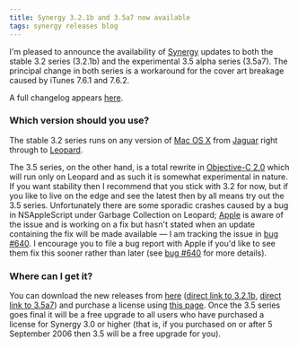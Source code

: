 ```yaml
---
title: Synergy 3.2.1b and 3.5a7 now available
tags: synergy releases blog
---
```


I'm pleased to announce the availability of [Synergy](/wiki/Synergy) updates to both the stable 3.2 series (3.2.1b) and the experimental 3.5 alpha series (3.5a7). The principal change in both series is a workaround for the cover art breakage caused by iTunes 7.6.1 and 7.6.2.

A full changelog appears [here](http://wincent.com/a/products/synergy-classic/history/).

### Which version should you use?

The stable 3.2 series runs on any version of [Mac OS X](/wiki/Mac_OS_X) from [Jaguar](/wiki/Jaguar) right through to [Leopard](/wiki/Leopard).

The 3.5 series, on the other hand, is a total rewrite in [Objective-C 2.0](/wiki/Objective-C_2.0) which will run only on Leopard and as such it is somewhat experimental in nature. If you want stability then I recommend that you stick with 3.2 for now, but if you like to live on the edge and see the latest then by all means try out the 3.5 series. Unfortunately there are some sporadic crashes caused by a bug in NSAppleScript under Garbage Collection on Leopard; [Apple](/wiki/Apple) is aware of the issue and is working on a fix but hasn't stated when an update containing the fix will be made available — I am tracking the issue in [bug \#640](/issues/640). I encourage you to file a bug report with Apple if you'd like to see them fix this sooner rather than later (see [bug \#640](/issues/640) for more details).

### Where can I get it?

You can download the new releases from [here](http://wincent.com/a/products/synergy-classic/download/) ([direct link to 3.2.1b](http://wincent.com/download.php?item=SynergyJaguar.zip), [direct link to 3.5a7](http://wincent.com/download.php?item=SynergyBeta.zip)) and purchase a license using [this page](https://wincent.com/a/products/synergy-classic/purchase/). Once the 3.5 series goes final it will be a free upgrade to all users who have purchased a license for Synergy 3.0 or higher (that is, if you purchased on or after 5 September 2006 then 3.5 will be a free upgrade for you).
